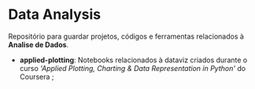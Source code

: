 # Data Analysis

Repositório para guardar projetos, códigos e ferramentas relacionados à **Analise de Dados**. 

- **applied-plotting**: Notebooks relacionados à dataviz criados durante o curso *'Applied Plotting, Charting & Data Representation in Python'* do Coursera ;

